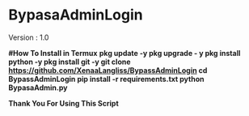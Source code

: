 # BypasaAdminLogin
Version : 1.0

**#How To Install in Termux**
**pkg update -y
pkg upgrade - y
pkg install python -y
pkg install git -y
git clone https://github.com/XenaaLangliss/BypassAdminLogin
cd BypassAdminLogin
pip install -r requirements.txt
python BypasaAdmin.py**

**Thank You For Using This Script**
